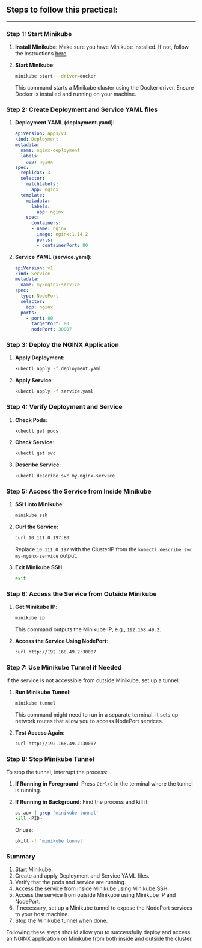 Steps to follow this practical: 
-------------------------------
-------------------------------

### Step 1: Start Minikube

1. **Install Minikube**:
   Make sure you have Minikube installed. If not, follow the instructions [here](https://minikube.sigs.k8s.io/docs/start/).

2. **Start Minikube**:
   ```sh
   minikube start --driver=docker
   ```
   This command starts a Minikube cluster using the Docker driver. Ensure Docker is installed and running on your machine.

### Step 2: Create Deployment and Service YAML files

1. **Deployment YAML (deployment.yaml)**:
   ```yaml
   apiVersion: apps/v1
   kind: Deployment
   metadata:
     name: nginx-deployment
     labels:
       app: nginx
   spec:
     replicas: 3
     selector:
       matchLabels:
         app: nginx
     template:
       metadata:
         labels:
           app: nginx
       spec:
         containers:
         - name: nginx
           image: nginx:1.14.2
           ports:
           - containerPort: 80
   ```

2. **Service YAML (service.yaml)**:
   ```yaml
   apiVersion: v1
   kind: Service
   metadata:
     name: my-nginx-service
   spec:
     type: NodePort
     selector:
       app: nginx
     ports:
       - port: 80
         targetPort: 80
         nodePort: 30007
   ```

### Step 3: Deploy the NGINX Application

1. **Apply Deployment**:
   ```sh
   kubectl apply -f deployment.yaml
   ```

2. **Apply Service**:
   ```sh
   kubectl apply -f service.yaml
   ```

### Step 4: Verify Deployment and Service

1. **Check Pods**:
   ```sh
   kubectl get pods
   ```

2. **Check Service**:
   ```sh
   kubectl get svc
   ```

3. **Describe Service**:
   ```sh
   kubectl describe svc my-nginx-service
   ```

### Step 5: Access the Service from Inside Minikube

1. **SSH into Minikube**:
   ```sh
   minikube ssh
   ```

2. **Curl the Service**:
   ```sh
   curl 10.111.0.197:80
   ```
   Replace `10.111.0.197` with the ClusterIP from the `kubectl describe svc my-nginx-service` output.

3. **Exit Minikube SSH**:
   ```sh
   exit
   ```

### Step 6: Access the Service from Outside Minikube

1. **Get Minikube IP**:
   ```sh
   minikube ip
   ```
   This command outputs the Minikube IP, e.g., `192.168.49.2`.

2. **Access the Service Using NodePort**:
   ```sh
   curl http://192.168.49.2:30007
   ```

### Step 7: Use Minikube Tunnel if Needed

If the service is not accessible from outside Minikube, set up a tunnel:

1. **Run Minikube Tunnel**:
   ```sh
   minikube tunnel
   ```
   This command might need to run in a separate terminal. It sets up network routes that allow you to access NodePort services.

2. **Test Access Again**:
   ```sh
   curl http://192.168.49.2:30007
   ```

### Step 8: Stop Minikube Tunnel

To stop the tunnel, interrupt the process:

1. **If Running in Foreground**:
   Press `Ctrl+C` in the terminal where the tunnel is running.

2. **If Running in Background**:
   Find the process and kill it:
   ```sh
   ps aux | grep 'minikube tunnel'
   kill <PID>
   ```
   Or use:
   ```sh
   pkill -f 'minikube tunnel'
   ```

### Summary

1. Start Minikube.
2. Create and apply Deployment and Service YAML files.
3. Verify that the pods and service are running.
4. Access the service from inside Minikube using Minikube SSH.
5. Access the service from outside Minikube using Minikube IP and NodePort.
6. If necessary, set up a Minikube tunnel to expose the NodePort services to your host machine.
7. Stop the Minikube tunnel when done.

Following these steps should allow you to successfully deploy and access an NGINX application on Minikube from both inside and outside the cluster.
